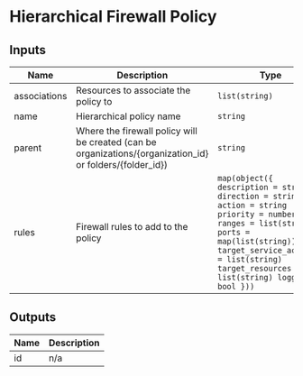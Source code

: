 # Hierarchical Firewall Policy

<!-- BEGIN_TF_DOCS -->
## Inputs

| Name | Description | Type | Default | Required |
|------|-------------|------|---------|:--------:|
| associations | Resources to associate the policy to | `list(string)` | n/a | yes |
| name | Hierarchical policy name | `string` | n/a | yes |
| parent | Where the firewall policy will be created (can be organizations/{organization\_id} or folders/{folder\_id}) | `string` | n/a | yes |
| rules | Firewall rules to add to the policy | ```map(object({ description = string direction = string action = string priority = number ranges = list(string) ports = map(list(string)) target_service_accounts = list(string) target_resources = list(string) logging = bool }))``` | `{}` | no |

## Outputs

| Name | Description |
|------|-------------|
| id | n/a |
<!-- END_TF_DOCS -->